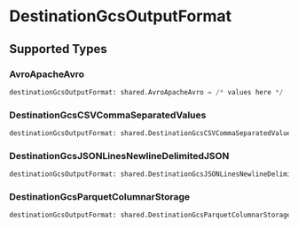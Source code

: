 # DestinationGcsOutputFormat


## Supported Types

### AvroApacheAvro

```python
destinationGcsOutputFormat: shared.AvroApacheAvro = /* values here */
```

### DestinationGcsCSVCommaSeparatedValues

```python
destinationGcsOutputFormat: shared.DestinationGcsCSVCommaSeparatedValues = /* values here */
```

### DestinationGcsJSONLinesNewlineDelimitedJSON

```python
destinationGcsOutputFormat: shared.DestinationGcsJSONLinesNewlineDelimitedJSON = /* values here */
```

### DestinationGcsParquetColumnarStorage

```python
destinationGcsOutputFormat: shared.DestinationGcsParquetColumnarStorage = /* values here */
```

